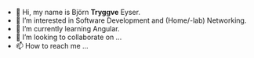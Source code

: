 - 👋 Hi, my name is Björn **Tryggve** Eyser.
- 👀 I’m interested in Software Development and (Home/-lab) Networking.
- 🌱 I’m currently learning Angular.
- 💞️ I’m looking to collaborate on ...
- 📫 How to reach me ...

<!---
b-t-e/b-t-e is a ✨ special ✨ repository because its `README.md` (this file) appears on your GitHub profile.
You can click the Preview link to take a look at your changes.
--->
